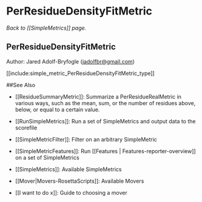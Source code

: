 # PerResidueDensityFitMetric
*Back to [[SimpleMetrics]] page.*
## PerResidueDensityFitMetric

Author: Jared Adolf-Bryfogle (jadolfbr@gmail.com)

[[include:simple_metric_PerResidueDensityFitMetric_type]]

##See Also

* [[ResidueSummaryMetric]]: Summarize a PerResidueRealMetric in various ways, such as the mean, sum, or the number of residues above, below, or equal to a certain value. 

* [[RunSimpleMetrics]]: Run a set of SimpleMetrics and output data to the scorefile
* [[SimpleMetricFilter]]: Filter on an arbitrary SimpleMetric
* [[SimpleMetricFeatures]]: Run [[Features | Features-reporter-overview]] on a set of SimpleMetrics
* [[SimpleMetrics]]: Available SimpleMetrics
* [[Mover|Movers-RosettaScripts]]: Available Movers
* [[I want to do x]]: Guide to choosing a mover